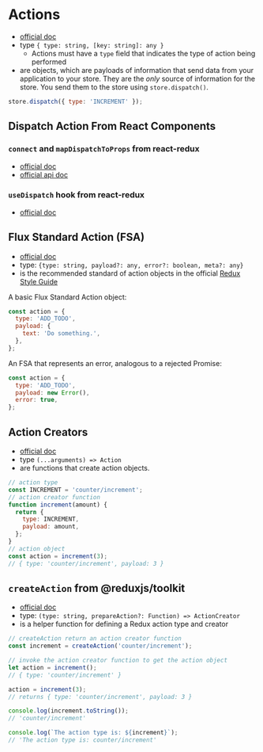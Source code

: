 # Actions

- [official doc](https://redux.js.org/glossary#action)
- type `{ type: string, [key: string]: any }`
  - Actions must have a `type` field that indicates the type of action being
    performed
- are objects, which are payloads of information that send data from your
  application to your store. They are the _only_ source of information for the
  store. You send them to the store using `store.dispatch()`.

```js
store.dispatch({ type: 'INCREMENT' });
```

## Dispatch Action From React Components

### `connect` and `mapDispatchToProps` from react-redux

- [official doc](https://react-redux.js.org/using-react-redux/connect-mapdispatch#defining-mapdispatchtoprops-as-a-function)
- [official api doc](https://react-redux.js.org/api/connect#mapdispatchtoprops-object-dispatch-ownprops-object)

### `useDispatch` hook from react-redux

- [official doc](https://react-redux.js.org/api/hooks#usedispatch)

## Flux Standard Action (FSA)

- [official doc](https://github.com/redux-utilities/flux-standard-action#introduction)
- type: `{type: string, payload?: any, error?: boolean, meta?: any}`
- is the recommended standard of action objects in the official
  [Redux Style Guide](https://redux.js.org/style-guide/style-guide#write-actions-using-the-flux-standard-action-convention)

A basic Flux Standard Action object:

```js
const action = {
  type: 'ADD_TODO',
  payload: {
    text: 'Do something.',
  },
};
```

An FSA that represents an error, analogous to a rejected Promise:

```js
const action = {
  type: 'ADD_TODO',
  payload: new Error(),
  error: true,
};
```

## Action Creators

- [official doc](https://redux.js.org/basics/actions#action-creators)
- type `(...arguments) => Action`
- are functions that create action objects.

```js
// action type
const INCREMENT = 'counter/increment';
// action creator function
function increment(amount) {
  return {
    type: INCREMENT,
    payload: amount,
  };
}
// action object
const action = increment(3);
// { type: 'counter/increment', payload: 3 }
```

## `createAction` from @reduxjs/toolkit

- [official doc](https://redux-toolkit.js.org/api/createAction)
- type: `(type: string, prepareAction?: Function) => ActionCreator`
- is a helper function for defining a Redux action type and creator

```js
// createAction return an action creator function
const increment = createAction('counter/increment');

// invoke the action creator function to get the action object
let action = increment();
// { type: 'counter/increment' }

action = increment(3);
// returns { type: 'counter/increment', payload: 3 }

console.log(increment.toString());
// 'counter/increment'

console.log(`The action type is: ${increment}`);
// 'The action type is: counter/increment'
```
